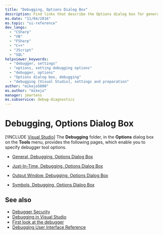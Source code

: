 ```yaml
---
title: "Debugging, Options Dialog Box"
description: Find links that describe the Options dialog box for general debugging, just-in-time debugging, output window debugging, and symbol debugging in Visual Studio.
ms.date: "11/04/2016"
ms.topic: "ui-reference"
dev_langs:
  - "CSharp"
  - "VB"
  - "FSharp"
  - "C++"
  - "JScript"
  - "SQL"
helpviewer_keywords:
  - "debugger, settings"
  - "options, setting debugging options"
  - "debugger, options"
  - "Options dialog box, debugging"
  - "debugging [Visual Studio], settings and preparation"
author: "mikejo5000"
ms.author: "mikejo"
manager: jmartens
ms.subservice: debug-diagnostics
---
```

# Debugging, Options Dialog Box

 [!INCLUDE [Visual Studio](~/includes/applies-to-version/vs-windows-only.md)]
The **Debugging** folder, in the **Options** dialog box on the **Tools** menu, provides the following pages, which enable you to specify debugger tool options.

- [General, Debugging, Options Dialog Box](../debugger/general-debugging-options-dialog-box.md)

- [Just-In-Time, Debugging, Options Dialog Box](../debugger/just-in-time-debugging-options-dialog-box.md)

- [Output Window, Debugging, Options Dialog Box](../debugger/output-window-debugging-options-dialog-box.md)

- [Symbols, Debugging, Options Dialog Box](../debugger/specify-symbol-dot-pdb-and-source-files-in-the-visual-studio-debugger.md)

## See also
- [Debugger Security](../debugger/debugger-security.md)
- [Debugging in Visual Studio](../debugger/index.yml)
- [First look at the debugger](../debugger/debugger-feature-tour.md)
- [Debugging User Interface Reference](../debugger/debugging-user-interface-reference.md)